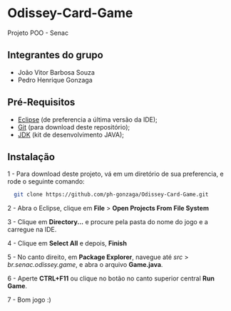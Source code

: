 # Odissey-Card-Game
Projeto POO - Senac

## Integrantes do grupo
* João Vitor Barbosa Souza
* Pedro Henrique Gonzaga

## Pré-Requisitos
* [Eclipse](https://www.eclipse.org/downloads/) (de preferencia a última versão da IDE);
* [Git](https://git-scm.com/downloads) (para download deste repositório);
* [JDK](https://jdk.java.net/14/) (kit de desenvolvimento JAVA);

## Instalação
1 - Para download deste projeto, vá em um diretório de sua preferencia, e rode o seguinte comando:

```bash
  git clone https://github.com/ph-gonzaga/Odissey-Card-Game.git
```

2 - Abra o Eclipse, clique em **File** > **Open Projects From File System**

3 - Clique em **Directory...** e procure pela pasta do nome do jogo e a carregue na IDE.

4 - Clique em **Select All** e depois, **Finish**

5 - No canto direito, em **Package Explorer**, navegue até *src* > *br.senac.odissey.game*, e abra o arquivo  **Game.java**.

6 - Aperte **CTRL+F11** ou clique no botão no canto superior central **Run Game**.

7 - Bom jogo :)